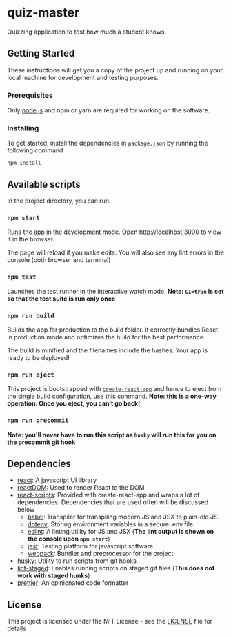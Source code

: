 # quiz-master
Quizzing application to test how much a student knows.

## Getting Started
These instructions will get you a copy of the project up and running on your local machine for development and testing purposes.

### Prerequisites
Only [node.js](https://nodejs.org/en/download/) and npm or yarn are required for working on the software.

### Installing
To get started, install the dependencies in `package.json` by running the following command

```
npm install
```

## Available scripts
In the project directory, you can run:

### `npm start`
Runs the app in the development mode.
Open http://localhost:3000 to view it in the browser.

The page will reload if you make edits.
You will also see any lint errors in the console (both browser and terminal)

### `npm test`
Launches the test runner in the interactive watch mode.
**Note: `CI=true` is set so that the test suite is run only once**

### `npm run build`
Builds the app for production to the build folder.
It correctly bundles React in production mode and optimizes the build for the best performance.

The build is minified and the filenames include the hashes.
Your app is ready to be deployed!

### `npm run eject`
This project is bootstrapped with [`create-react-app`](https://github.com/facebook/create-react-app) and hence to eject from the single build configuration, use this command.
**Note: this is a one-way operation. Once you eject, you can’t go back!**

### `npm run precommit`
**Note: you'll never have to run this script as `husky` will run this for you on the precommit git hook**

## Dependencies

- [react](https://reactjs.org/): A javascript UI library
- [reactDOM](https://www.npmjs.com/package/react-dom): Used to render React to the DOM
- [react-scripts](https://github.com/facebook/create-react-app/blob/next/packages/react-scripts/package.json): Provided with create-react-app and wraps a lot of dependencies. Dependencies that are used often will be discussed below
  - [babel](https://babeljs.io/): Transpiler for transpiling modern JS and JSX to plain-old JS.
  - [dotenv](https://github.com/motdotla/dotenv): Storing environment variables in a secure .env file.
  - [eslint](https://eslint.org/): A linting utility for JS and JSX (**The lint output is shown on the console upon `npm start`**)
  - [jest](https://facebook.github.io/jest/): Testing platform for javascript software
  - [webpack](https://webpack.js.org/): Bundler and preprocessor for the project
- [husky](https://github.com/typicode/husky#husky---): Utility to run scripts from git hooks
- [lint-staged](https://github.com/okonet/lint-staged): Enables running scripts on staged git files (**This does not work with staged hunks**) 
- [prettier](https://prettier.io/): An opinionated code formatter

## License
This project is licensed under the MIT License - see the [LICENSE](https://github.com/alivenotions/quiz-master/blob/master/LICENSE) file for details
